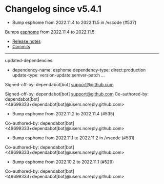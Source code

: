 # Changelog since v5.4.1
- Bump esphome from 2022.11.4 to 2022.11.5 in /vscode (#537)

Bumps [esphome](https://github.com/esphome/esphome) from 2022.11.4 to 2022.11.5.
- [Release notes](https://github.com/esphome/esphome/releases)
- [Commits](https://github.com/esphome/esphome/compare/2022.11.4...2022.11.5)

---
updated-dependencies:
- dependency-name: esphome
  dependency-type: direct:production
  update-type: version-update:semver-patch
...

Signed-off-by: dependabot[bot] <support@github.com>

Signed-off-by: dependabot[bot] <support@github.com>
Co-authored-by: dependabot[bot] <49699333+dependabot[bot]@users.noreply.github.com> 
- Bump esphome from 2022.11.2 to 2022.11.4 (#535)

Co-authored-by: dependabot[bot] <49699333+dependabot[bot]@users.noreply.github.com> 
- Bump esphome from 2022.11.1 to 2022.11.2 in /vscode (#531)

Co-authored-by: dependabot[bot] <49699333+dependabot[bot]@users.noreply.github.com> 
- Bump esphome from 2022.10.2 to 2022.11.1 (#529)

Co-authored-by: dependabot[bot] <49699333+dependabot[bot]@users.noreply.github.com> 
